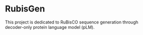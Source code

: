 # RubisGen
This project is dedicated to RuBisCO sequence generation through decoder-only protein language model (pLM).
